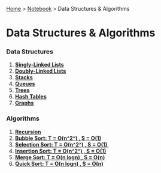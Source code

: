 <a href="../../">Home</a> > <a href="../notebook">Notebook</a> > Data Structures & Algorithms

# Data Structures & Algorithms



### Data Structures

1. **<a href="./singly-linked-lists">Singly-Linked Lists</a>**
2. **<a href="./doubly-linked-lists">Doubly-Linked Lists</a>**
3. **<a href="./stacks">Stacks</a>**
4. **<a href="./queues">Queues</a>**
5. **<a href="./trees">Trees</a>**
6. **<a href="./hash-tables">Hash Tables</a>**
7. **<a href="./graphs">Graphs</a>**



### Algorithms

1. **<a href="./recursion">Recursion</a>**
1. **<a href="./bubble-sort">Bubble Sort: T = O(n^2^) , S = O(1)</a>**
1. **<a href="./selection-sort">Selection Sort: T = O(n^2^) , S = O(1) </a>**
1. **<a href="./insertion-sort">Insertion Sort: T = O(n^2^) , S = O(1)</a>**
1. **<a href="./merge-sort">Merge Sort: T = O(n logn) , S = O(n)</a>**
1. **<a href="./quick-sort">Quick Sort: T = O(n logn) , S = O(n)</a>**

